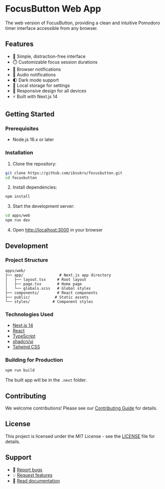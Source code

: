 # FocusButton Web App

The web version of FocusButton, providing a clean and intuitive Pomodoro timer interface accessible from any browser.

## Features

- 🎯 Simple, distraction-free interface
- ⏱️ Customizable focus session durations
- 🔔 Browser notifications
- 🎵 Audio notifications
- 🌓 Dark mode support
- 💾 Local storage for settings
- 📱 Responsive design for all devices
- ⚡ Built with Next.js 14

## Getting Started

### Prerequisites

- Node.js 16.x or later

### Installation

1. Clone the repository:

```bash
git clone https://github.com/ibsukru/focusbutton.git
cd focusbutton
```

2. Install dependencies:

```bash
npm install
```

3. Start the development server:

```bash
cd apps/web
npm run dev
```

4. Open [http://localhost:3000](http://localhost:3000) in your browser

## Development

### Project Structure

```
apps/web/
├── app/                # Next.js app directory
│   ├── layout.tsx     # Root layout
│   ├── page.tsx       # Home page
│   └── globals.scss   # Global styles
├── components/        # React components
├── public/           # Static assets
└── styles/          # Component styles
```

### Technologies Used

- [Next.js 14](https://nextjs.org/)
- [React](https://reactjs.org/)
- [TypeScript](https://www.typescriptlang.org/)
- [shadcn/ui](https://ui.shadcn.com/)
- [Tailwind CSS](https://tailwindcss.com/)

### Building for Production

```bash
npm run build
```

The built app will be in the `.next` folder.

## Contributing

We welcome contributions! Please see our [Contributing Guide](../../CONTRIBUTING.md) for details.

## License

This project is licensed under the MIT License - see the [LICENSE](../../LICENSE) file for details.

## Support

- 🐛 [Report bugs](https://github.com/ibsukru/focusbutton/issues)
- 💡 [Request features](https://github.com/ibsukru/focusbutton/issues)
- 📖 [Read documentation](https://github.com/ibsukru/focusbutton/wiki)
